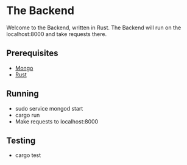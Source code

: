 # The Backend

Welcome to the Backend, written in Rust.
The Backend will run on the localhost:8000 and take requests there.

## Prerequisites

* [Mongo](https://www.mongodb.com/download-center#community)
* [Rust](https://www.rust-lang.org/en-US/install.html)

## Running

* sudo service mongod start
* cargo run
* Make requests to localhost:8000

## Testing

* cargo test